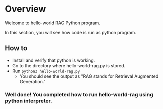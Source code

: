# Overview

Welcome to hello-world RAG Python program.

In this section, you will see how code is run as python program.

## How to 

- Install and verify that python is working. 
- Go to the directory where hello-world-rag.py is stored.
- Run `python3 hello-world-rag.py`
  - You should see the output as "RAG stands for Retrieval Augmented Generation."

### Well done! You completed how to run hello-world-rag using python interpreter.